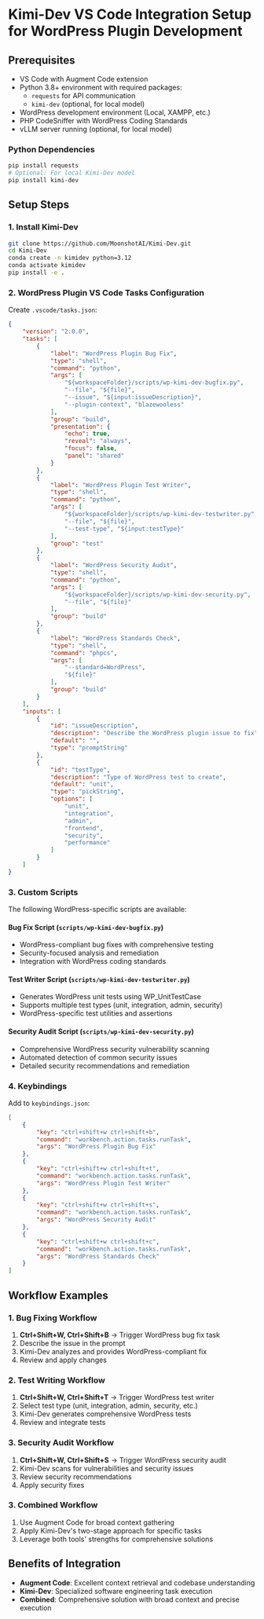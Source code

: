 # Kimi-Dev VS Code Integration Setup for WordPress Plugin Development

## Prerequisites
- VS Code with Augment Code extension
- Python 3.8+ environment with required packages:
  - `requests` for API communication
  - `kimi-dev` (optional, for local model)
- WordPress development environment (Local, XAMPP, etc.)
- PHP CodeSniffer with WordPress Coding Standards
- vLLM server running (optional, for local model)

### Python Dependencies
```bash
pip install requests
# Optional: For local Kimi-Dev model
pip install kimi-dev
```

## Setup Steps

### 1. Install Kimi-Dev
```bash
git clone https://github.com/MoonshotAI/Kimi-Dev.git
cd Kimi-Dev
conda create -n kimidev python=3.12
conda activate kimidev
pip install -e .
```

### 2. WordPress Plugin VS Code Tasks Configuration
Create `.vscode/tasks.json`:

```json
{
    "version": "2.0.0",
    "tasks": [
        {
            "label": "WordPress Plugin Bug Fix",
            "type": "shell",
            "command": "python",
            "args": [
                "${workspaceFolder}/scripts/wp-kimi-dev-bugfix.py",
                "--file", "${file}",
                "--issue", "${input:issueDescription}",
                "--plugin-context", "blazewooless"
            ],
            "group": "build",
            "presentation": {
                "echo": true,
                "reveal": "always",
                "focus": false,
                "panel": "shared"
            }
        },
        {
            "label": "WordPress Plugin Test Writer",
            "type": "shell",
            "command": "python",
            "args": [
                "${workspaceFolder}/scripts/wp-kimi-dev-testwriter.py",
                "--file", "${file}",
                "--test-type", "${input:testType}"
            ],
            "group": "test"
        },
        {
            "label": "WordPress Security Audit",
            "type": "shell",
            "command": "python",
            "args": [
                "${workspaceFolder}/scripts/wp-kimi-dev-security.py",
                "--file", "${file}"
            ],
            "group": "build"
        },
        {
            "label": "WordPress Standards Check",
            "type": "shell",
            "command": "phpcs",
            "args": [
                "--standard=WordPress",
                "${file}"
            ],
            "group": "build"
        }
    ],
    "inputs": [
        {
            "id": "issueDescription",
            "description": "Describe the WordPress plugin issue to fix",
            "default": "",
            "type": "promptString"
        },
        {
            "id": "testType",
            "description": "Type of WordPress test to create",
            "default": "unit",
            "type": "pickString",
            "options": [
                "unit",
                "integration",
                "admin",
                "frontend",
                "security",
                "performance"
            ]
        }
    ]
}
```

### 3. Custom Scripts
The following WordPress-specific scripts are available:

#### Bug Fix Script (`scripts/wp-kimi-dev-bugfix.py`)
- WordPress-compliant bug fixes with comprehensive testing
- Security-focused analysis and remediation
- Integration with WordPress coding standards

#### Test Writer Script (`scripts/wp-kimi-dev-testwriter.py`)
- Generates WordPress unit tests using WP_UnitTestCase
- Supports multiple test types (unit, integration, admin, security)
- WordPress-specific test utilities and assertions

#### Security Audit Script (`scripts/wp-kimi-dev-security.py`)
- Comprehensive WordPress security vulnerability scanning
- Automated detection of common security issues
- Detailed security recommendations and remediation

### 4. Keybindings
Add to `keybindings.json`:

```json
[
    {
        "key": "ctrl+shift+w ctrl+shift+b",
        "command": "workbench.action.tasks.runTask",
        "args": "WordPress Plugin Bug Fix"
    },
    {
        "key": "ctrl+shift+w ctrl+shift+t",
        "command": "workbench.action.tasks.runTask",
        "args": "WordPress Plugin Test Writer"
    },
    {
        "key": "ctrl+shift+w ctrl+shift+s",
        "command": "workbench.action.tasks.runTask",
        "args": "WordPress Security Audit"
    },
    {
        "key": "ctrl+shift+w ctrl+shift+c",
        "command": "workbench.action.tasks.runTask",
        "args": "WordPress Standards Check"
    }
]
```

## Workflow Examples

### 1. Bug Fixing Workflow
1. **Ctrl+Shift+W, Ctrl+Shift+B** → Trigger WordPress bug fix task
2. Describe the issue in the prompt
3. Kimi-Dev analyzes and provides WordPress-compliant fix
4. Review and apply changes

### 2. Test Writing Workflow
1. **Ctrl+Shift+W, Ctrl+Shift+T** → Trigger WordPress test writer
2. Select test type (unit, integration, admin, security, etc.)
3. Kimi-Dev generates comprehensive WordPress tests
4. Review and integrate tests

### 3. Security Audit Workflow
1. **Ctrl+Shift+W, Ctrl+Shift+S** → Trigger WordPress security audit
2. Kimi-Dev scans for vulnerabilities and security issues
3. Review security recommendations
4. Apply security fixes

### 3. Combined Workflow
1. Use Augment Code for broad context gathering
2. Apply Kimi-Dev's two-stage approach for specific tasks
3. Leverage both tools' strengths for comprehensive solutions

## Benefits of Integration

- **Augment Code**: Excellent context retrieval and codebase understanding
- **Kimi-Dev**: Specialized software engineering task execution
- **Combined**: Comprehensive solution with broad context and precise execution
